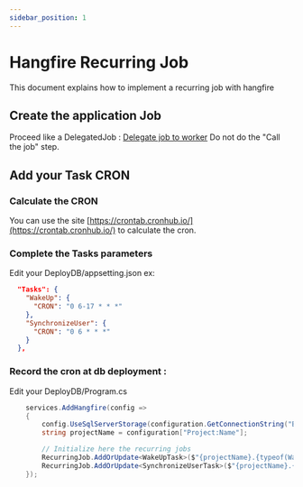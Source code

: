 ```yaml
---
sidebar_position: 1
---
```


# Hangfire Recurring Job
This document explains how to implement a recurring job with hangfire


## Create the application Job
Proceed like a DelegatedJob : [Delegate job to worker](./10-DelegateJobToWorker.md)
Do not do the "Call the job" step.


## Add your Task CRON 
### Calculate the CRON 
You can use the site [https://crontab.cronhub.io/](https://crontab.cronhub.io/) to calculate the cron.

### Complete the Tasks parameters
Edit your DeployDB/appsetting.json
ex:
```json
  "Tasks": {
    "WakeUp": {
      "CRON": "0 6-17 * * *"
    },
    "SynchronizeUser": {
      "CRON": "0 6 * * *"
    }
  },
```

### Record the cron at db deployment :
Edit  your DeployDB/Program.cs
```csharp
    services.AddHangfire(config =>
    {
        config.UseSqlServerStorage(configuration.GetConnectionString("BIADemoDatabase"));
        string projectName = configuration["Project:Name"];

        // Initialize here the recurring jobs
        RecurringJob.AddOrUpdate<WakeUpTask>($"{projectName}.{typeof(WakeUpTask).Name}", t => t.Run(), configuration["Tasks:WakeUp:CRON"]);
        RecurringJob.AddOrUpdate<SynchronizeUserTask>($"{projectName}.{typeof(SynchronizeUserTask).Name}", t => t.Run(), configuration["Tasks:SynchronizeUser:CRON"]);
    });
```
